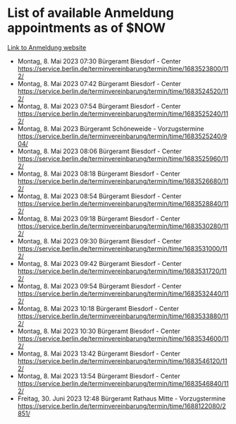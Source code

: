 # List of available Anmeldung appointments as of $NOW
[Link to Anmeldung website](https://service.berlin.de/terminvereinbarung/termin/tag.php?termin=1&anliegen[]=120686&dienstleisterlist=122210,122217,327316,122219,327312,122227,327314,122231,327346,122243,327348,122254,122252,329742,122260,329745,122262,329748,122271,327278,122273,327274,122277,327276,330436,122280,327294,122282,327290,122284,327292,122291,327270,122285,327266,122286,327264,122296,327268,150230,329760,122297,327286,122294,327284,122312,329763,122314,329775,122304,327330,122311,327334,122309,327332,317869,122281,327352,122279,329772,122283,122276,327324,122274,327326,122267,329766,122246,327318,122251,327320,122257,327322,122208,327298,122226,327300&herkunft=http%3A%2F%2Fservice.berlin.de%2Fdienstleistung%2F120686%2F)
- Montag, 8. Mai 2023 07:30 Bürgeramt Biesdorf - Center https://service.berlin.de/terminvereinbarung/termin/time/1683523800/112/
- Montag, 8. Mai 2023 07:42 Bürgeramt Biesdorf - Center https://service.berlin.de/terminvereinbarung/termin/time/1683524520/112/
- Montag, 8. Mai 2023 07:54 Bürgeramt Biesdorf - Center https://service.berlin.de/terminvereinbarung/termin/time/1683525240/112/
- Montag, 8. Mai 2023  Bürgeramt Schöneweide - Vorzugstermine https://service.berlin.de/terminvereinbarung/termin/time/1683525240/904/
- Montag, 8. Mai 2023 08:06 Bürgeramt Biesdorf - Center https://service.berlin.de/terminvereinbarung/termin/time/1683525960/112/
- Montag, 8. Mai 2023 08:18 Bürgeramt Biesdorf - Center https://service.berlin.de/terminvereinbarung/termin/time/1683526680/112/
- Montag, 8. Mai 2023 08:54 Bürgeramt Biesdorf - Center https://service.berlin.de/terminvereinbarung/termin/time/1683528840/112/
- Montag, 8. Mai 2023 09:18 Bürgeramt Biesdorf - Center https://service.berlin.de/terminvereinbarung/termin/time/1683530280/112/
- Montag, 8. Mai 2023 09:30 Bürgeramt Biesdorf - Center https://service.berlin.de/terminvereinbarung/termin/time/1683531000/112/
- Montag, 8. Mai 2023 09:42 Bürgeramt Biesdorf - Center https://service.berlin.de/terminvereinbarung/termin/time/1683531720/112/
- Montag, 8. Mai 2023 09:54 Bürgeramt Biesdorf - Center https://service.berlin.de/terminvereinbarung/termin/time/1683532440/112/
- Montag, 8. Mai 2023 10:18 Bürgeramt Biesdorf - Center https://service.berlin.de/terminvereinbarung/termin/time/1683533880/112/
- Montag, 8. Mai 2023 10:30 Bürgeramt Biesdorf - Center https://service.berlin.de/terminvereinbarung/termin/time/1683534600/112/
- Montag, 8. Mai 2023 13:42 Bürgeramt Biesdorf - Center https://service.berlin.de/terminvereinbarung/termin/time/1683546120/112/
- Montag, 8. Mai 2023 13:54 Bürgeramt Biesdorf - Center https://service.berlin.de/terminvereinbarung/termin/time/1683546840/112/
- Freitag, 30. Juni 2023 12:48 Bürgeramt Rathaus Mitte - Vorzugstermine https://service.berlin.de/terminvereinbarung/termin/time/1688122080/2851/

